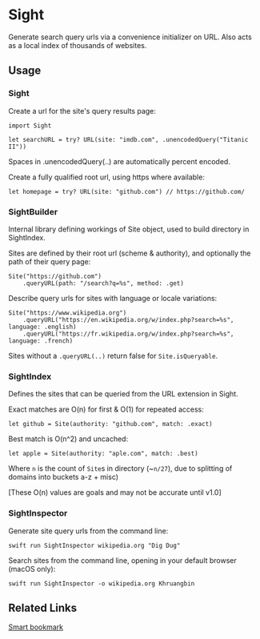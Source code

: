 # Sight

Generate search query urls via a convenience initializer on URL.
Also acts as a local index of thousands of websites. 


## Usage

### Sight

Create a url for the site's query results page:
```
import Sight

let searchURL = try? URL(site: "imdb.com", .unencodedQuery("Titanic II"))
```
Spaces in .unencodedQuery(..) are automatically percent encoded.


Create a fully qualified root url, using https where available:
```
let homepage = try? URL(site: "github.com") // https://github.com/
```


### SightBuilder

Internal library defining workings of Site object, used to build directory in SightIndex.

Sites are defined by their root url (scheme & authority), and optionally the path of their query page:
```
Site("https://github.com")
    .queryURL(path: "/search?q=%s", method: .get)
```

Describe query urls for sites with language or locale variations:

```
Site("https://www.wikipedia.org")
    .queryURL("https://en.wikipedia.org/w/index.php?search=%s", language: .english)
    .queryURL("https://fr.wikipedia.org/w/index.php?search=%s", language: .french)
```

Sites without a `.queryURL(..)` return false for `Site.isQueryable`.


### SightIndex

Defines the sites that can be queried from the URL extension in Sight.

Exact matches are O(n) for first & O(1) for repeated access:
```
let github = Site(authority: "github.com", match: .exact)
```

Best match is O(n^2) and uncached:
```
let apple = Site(authority: "aple.com", match: .best)
```

Where `n` is the count of `Site`s in directory (~`n/27`), due to splitting of domains into buckets a-z + misc)

[These O(n) values are goals and may not be accurate until v1.0]


### SightInspector

Generate site query urls from the command line:
```
swift run SightInspector wikipedia.org "Dig Dug"
```

Search sites from the command line, opening in your default browser (macOS only):
```
swift run SightInspector -o wikipedia.org Khruangbin
```

## Related Links

[Smart bookmark](https://en.wikipedia.org/wiki/Smart_bookmark) 
